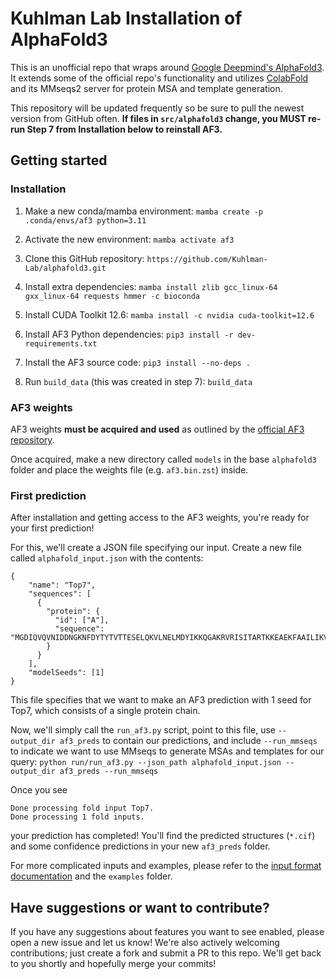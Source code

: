 # Kuhlman Lab Installation of AlphaFold3

This is an unofficial repo that wraps around [Google Deepmind's AlphaFold3](https://github.com/google-deepmind/alphafold3). It extends some of the official repo's functionality and utilizes [ColabFold](https://github.com/sokrypton/ColabFold) and its MMseqs2 server for protein MSA and template generation.

This repository will be updated frequently so be sure to pull the newest version from GitHub often. **If files in `src/alphafold3` change, you MUST re-run Step 7 from Installation below to reinstall AF3.**

## Getting started

### Installation
1. Make a new conda/mamba environment:
`mamba create -p .conda/envs/af3 python=3.11`

2. Activate the new environment:
`mamba activate af3`

3. Clone this GitHub repository:
`https://github.com/Kuhlman-Lab/alphafold3.git`

4. Install extra dependencies:
`mamba install zlib gcc_linux-64 gxx_linux-64 requests hmmer -c bioconda`

5. Install CUDA Toolkit 12.6:
`mamba install -c nvidia cuda-toolkit=12.6`

6. Install AF3 Python dependencies:
`pip3 install -r dev-requirements.txt`

7. Install the AF3 source code:
`pip3 install --no-deps .`

8. Run `build_data` (this was created in step 7):
`build_data`

### AF3 weights
AF3 weights **must be acquired and used** as outlined by the [official AF3 repository](https://github.com/google-deepmind/alphafold3).

Once acquired, make a new directory called `models` in the base `alphafold3` folder and place the weights file (e.g. `af3.bin.zst`) inside.

### First prediction

After installation and getting access to the AF3 weights, you're ready for your first prediction! 

For this, we'll create a JSON file specifying our input. Create a new file called `alphafold_input.json` with the contents:
```
{
    "name": "Top7",
    "sequences": [
      {
        "protein": {
          "id": ["A"],
          "sequence": "MGDIQVQVNIDDNGKNFDYTYTVTTESELQKVLNELMDYIKKQGAKRVRISITARTKKEAEKFAAILIKVFAELGYNDINVTFDGDTVTVEGQLEGGSLE"
        }
      }
    ],
    "modelSeeds": [1]
}
```
This file specifies that we want to make an AF3 prediction with 1 seed for Top7, which consists of a single protein chain. 

Now, we'll simply call the `run_af3.py` script, point to this file, use `--output_dir af3_preds` to contain our predictions, and include `--run_mmseqs` to indicate we want to use MMseqs to generate MSAs and templates for our query:
`python run/run_af3.py --json_path alphafold_input.json --output_dir af3_preds --run_mmseqs`

Once you see 
```
Done processing fold input Top7.
Done processing 1 fold inputs.
```
your prediction has completed! You'll find the predicted structures (`*.cif`) and some confidence predictions in your new `af3_preds` folder.

For more complicated inputs and examples, please refer to the [input format documentation](../docs/input.md) and the `examples` folder.


## Have suggestions or want to contribute?

If you have any suggestions about features you want to see enabled, please open a new issue and let us know! We're also actively welcoming contributions; just create a fork and submit a PR to this repo. We'll get back to you shortly and hopefully merge your commits! 
